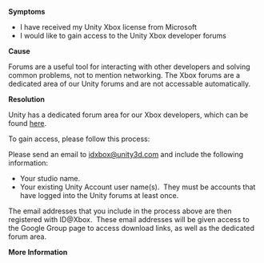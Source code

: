 
        

**Symptoms** 

*   I have received my Unity Xbox license from Microsoft
*   I would like to gain access to the Unity Xbox developer forums

**Cause** 

Forums are a useful tool for interacting with other developers and solving common problems, not to mention networking. The Xbox forums are a dedicated area of our Unity forums and are not accessable automatically.  

**Resolution** 

Unity has a dedicated forum area for our Xbox developers, which can be found [here](http://forum.unity3d.com/forums/xbox-one-development.62/). 

To gain access, please follow this process: 

Please send an email to [idxbox@unity3d.com](mailto:idxbox@unity3d.com) and include the following information:

*   Your studio name.
*   Your existing Unity Account user name(s).  They must be accounts that have logged into the Unity forums at least once.

The email addresses that you include in the process above are then registered with ID@Xbox.  These email addresses will be given access to the Google Group page to access download links, as well as the dedicated forum area.

**More Information** 

      